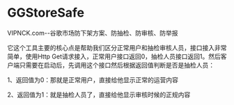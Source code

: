 # GGStoreSafe
VIPNCK.com--谷歌市场防下架方案、防抽检、防审核、防举报

它这个工具主要的核心点是帮助我们区分正常用户和抽检审核人员，接口接入非常简单，使用Http Get请求接入，正常用户接口返回0，抽检人员接口返回1。然后客户端只需要在启动后，先调用这个接口然后根据返回值判断是否是抽检人员：

1、返回值为0：那就是正常用户，直接给他显示正常的运营内容

2、返回值为1：就是抽检人员了，直接给他显示审核时候的正规内容
